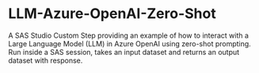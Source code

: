 # LLM-Azure-OpenAI-Zero-Shot
A SAS Studio Custom Step providing an example of how to interact with a Large Language Model (LLM) in Azure OpenAI using zero-shot prompting.  Run inside a SAS session, takes an input dataset and returns an output dataset with response.
